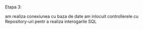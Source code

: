 Etapa 3:

am realiza conexiunea cu baza de date
am inlocuit controllerele cu Repository-uri pentr a realiza interogarile SQL
